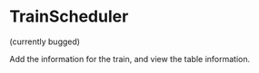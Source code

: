 # TrainScheduler
(currently bugged)

Add the information for the train, and view the table information. 
